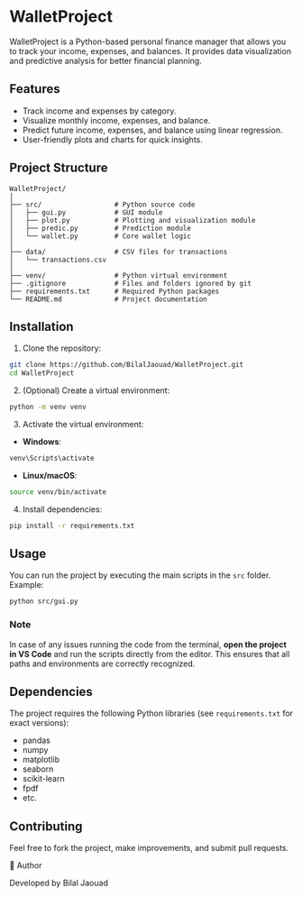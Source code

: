 # WalletProject

WalletProject is a Python-based personal finance manager that allows you to track your income, expenses, and balances. It provides data visualization and predictive analysis for better financial planning.

## Features

- Track income and expenses by category.
- Visualize monthly income, expenses, and balance.
- Predict future income, expenses, and balance using linear regression.
- User-friendly plots and charts for quick insights.

## Project Structure

```
WalletProject/
│
├── src/                  # Python source code
│   ├── gui.py            # GUI module
│   ├── plot.py           # Plotting and visualization module
│   ├── predic.py         # Prediction module
│   └── wallet.py         # Core wallet logic
│
├── data/                 # CSV files for transactions
│   └── transactions.csv
│
├── venv/                 # Python virtual environment
├── .gitignore            # Files and folders ignored by git
├── requirements.txt      # Required Python packages
└── README.md             # Project documentation
```

## Installation

1. Clone the repository:

```bash
git clone https://github.com/BilalJaouad/WalletProject.git
cd WalletProject
```

2. (Optional) Create a virtual environment:

```bash
python -m venv venv
```

3. Activate the virtual environment:

* **Windows**:

```bash
venv\Scripts\activate
```

* **Linux/macOS**:

```bash
source venv/bin/activate
```

4. Install dependencies:

```bash
pip install -r requirements.txt
```

## Usage

You can run the project by executing the main scripts in the `src` folder. Example:

```bash
python src/gui.py
```

### Note

In case of any issues running the code from the terminal, **open the project in VS Code** and run the scripts directly from the editor. This ensures that all paths and environments are correctly recognized.

## Dependencies

The project requires the following Python libraries (see `requirements.txt` for exact versions):

* pandas
* numpy
* matplotlib
* seaborn
* scikit-learn
* fpdf
* etc.

## Contributing

Feel free to fork the project, make improvements, and submit pull requests.



📌 Author

Developed by Bilal Jaouad